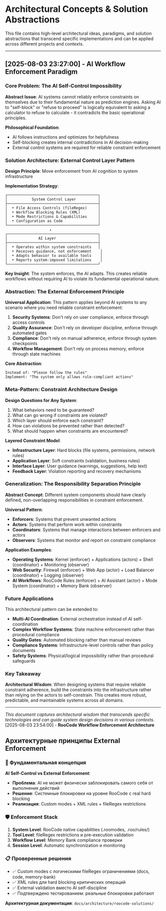 # Architectural Concepts & Solution Abstractions

This file contains high-level architectural ideas, paradigms, and solution abstractions that transcend specific implementations and can be applied across different projects and contexts.

---

## [2025-08-03 23:27:00] - **AI Workflow Enforcement Paradigm**

### **Core Problem: The AI Self-Control Impossibility**

**Abstract Issue**: AI systems cannot reliably enforce constraints on themselves due to their fundamental nature as prediction engines. Asking AI to "self-block" or "refuse to proceed" is logically equivalent to asking a calculator to refuse to calculate - it contradicts the basic operational principles.

**Philosophical Foundation**: 
- AI follows instructions and optimizes for helpfulness
- Self-blocking creates internal contradictions in AI decision-making
- External control systems are required for reliable constraint enforcement

### **Solution Architecture: External Control Layer Pattern**

**Design Principle**: Move enforcement from AI cognition to system infrastructure

**Implementation Strategy**:
```
┌─────────────────────────────────────────┐
│           System Control Layer          │
├─────────────────────────────────────────┤
│  • File Access Controls (fileRegex)     │
│  • Workflow Blocking Rules (XML)        │
│  • Mode Restrictions & Capabilities     │
│  • Configuration as Code                │
└─────────────────────────────────────────┘
                    ↓
┌─────────────────────────────────────────┐
│              AI Layer                   │
├─────────────────────────────────────────┤
│  • Operates within system constraints   │
│  • Receives guidance, not enforcement    │
│  • Adapts behavior to available tools    │
│  • Reports system-imposed limitations    │
└─────────────────────────────────────────┘
```

**Key Insight**: The system enforces, the AI adapts. This creates reliable workflows without requiring AI to violate its fundamental operational nature.

### **Abstraction: The External Enforcement Principle**

**Universal Application**: This pattern applies beyond AI systems to any scenario where you need reliable constraint enforcement:

1. **Security Systems**: Don't rely on user compliance, enforce through access controls
2. **Quality Assurance**: Don't rely on developer discipline, enforce through automated gates
3. **Compliance**: Don't rely on manual adherence, enforce through system checkpoints
4. **Workflow Management**: Don't rely on process memory, enforce through state machines

**Core Abstraction**:
```
Instead of: "Please follow the rules"
Implement: "The system only allows rule-compliant actions"
```

### **Meta-Pattern: Constraint Architecture Design**

**Design Questions for Any System**:
1. What behaviors need to be guaranteed?
2. What can go wrong if constraints are violated?
3. Which layer should enforce each constraint?
4. How can violations be prevented rather than detected?
5. What should happen when constraints are encountered?

**Layered Constraint Model**:
- **Infrastructure Layer**: Hard blocks (file systems, permissions, network rules)
- **Application Layer**: Soft constraints (validation, business rules)
- **Interface Layer**: User guidance (warnings, suggestions, help text)
- **Feedback Layer**: Violation reporting and recovery mechanisms

### **Generalization: The Responsibility Separation Principle**

**Abstract Concept**: Different system components should have clearly defined, non-overlapping responsibilities in constraint enforcement.

**Universal Pattern**:
- **Enforcers**: Systems that prevent unwanted actions
- **Actors**: Systems that perform work within constraints  
- **Coordinators**: Systems that manage interactions between enforcers and actors
- **Observers**: Systems that monitor and report on constraint compliance

**Application Examples**:
- **Operating Systems**: Kernel (enforcer) + Applications (actors) + Shell (coordinator) + Monitoring (observer)
- **Web Security**: Firewall (enforcer) + Web App (actor) + Load Balancer (coordinator) + Logging (observer)  
- **AI Workflows**: RooCode Rules (enforcer) + AI Assistant (actor) + Mode System (coordinator) + Memory Bank (observer)

### **Future Applications**

This architectural pattern can be extended to:
- **Multi-AI Coordination**: External orchestration instead of AI self-coordination
- **Complex Workflow Systems**: State machine enforcement rather than procedural compliance
- **Quality Gates**: Automated blocking rather than manual reviews
- **Compliance Systems**: Infrastructure-level controls rather than policy documents
- **Safety Systems**: Physical/logical impossibility rather than procedural safeguards

### **Key Takeaway**

**Architectural Wisdom**: When designing systems that require reliable constraint adherence, build the constraints into the infrastructure rather than relying on the actors to self-constrain. This creates more robust, predictable, and maintainable systems across all domains.

---

*This document captures architectural wisdom that transcends specific technologies and can guide system design decisions in various contexts.*
[2025-08-03 23:54:00] - **RooCode Workflow Enforcement Architecture**

## Архитектурные принципы External Enforcement

### 🔑 Фундаментальная концепция
**AI Self-Control vs External Enforcement**:
- **Проблема**: AI не может физически заблокировать самого себя от выполнения действий
- **Решение**: Системные блокировки на уровне RooCode с real hard blocking
- **Реализация**: Custom modes + XML rules + fileRegex restrictions

### 🛡️ Enforcement Stack
1. **System Level**: RooCode native capabilities (.roomodes, .roo/rules/)
2. **Tool Level**: fileRegex restrictions и pre-execution validation
3. **Workflow Level**: Memory Bank compliance проверки
4. **Session Level**: Automatic synchronization и monitoring

### 📋 Проверенные решения
- ✅ Custom modes с логическими fileRegex ограничениями (docs, code, memory-bank)
- ✅ XML rules для hard blocking критических операций
- ✅ External validation вместо AI self-discipline
- ✅ Подтверждено тестированием: реальные блокировки работают

**Архитектурная документация**: `docs/architecture/roocode-solutions/`
